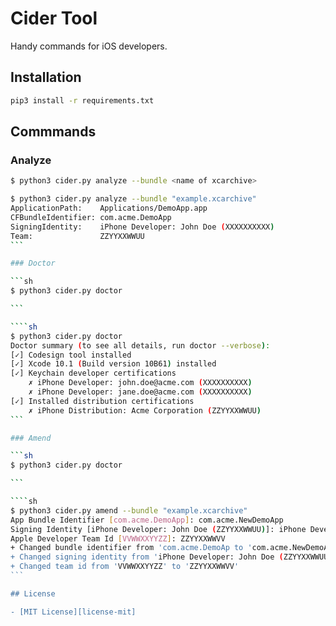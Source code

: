 # Cider Tool
Handy commands for iOS developers.

## Installation

```sh
pip3 install -r requirements.txt
```

## Commmands

### Analyze

```sh
$ python3 cider.py analyze --bundle <name of xcarchive>

```

````sh
$ python3 cider.py analyze --bundle "example.xcarchive"
ApplicationPath:    Applications/DemoApp.app
CFBundleIdentifier: com.acme.DemoApp
SigningIdentity:    iPhone Developer: John Doe (XXXXXXXXXX)
Team:               ZZYYXXWWUU
```

### Doctor

```sh
$ python3 cider.py doctor

```

````sh
$ python3 cider.py doctor
Doctor summary (to see all details, run doctor --verbose):
[✓] Codesign tool installed
[✓] Xcode 10.1 (Build version 10B61) installed
[✓] Keychain developer certifications
    ✗ iPhone Developer: john.doe@acme.com (XXXXXXXXXX)
    ✗ iPhone Developer: jane.doe@acme.com (XXXXXXXXXX)
[✓] Installed distribution certifications
    ✗ iPhone Distribution: Acme Corporation (ZZYYXXWWUU)
```

### Amend

```sh
$ python3 cider.py doctor

```

````sh
$ python3 cider.py amend --bundle "example.xcarchive"
App Bundle Identifier [com.acme.DemoApp]: com.acme.NewDemoApp
Signing Identity [iPhone Developer: John Doe (ZZYYXXWWUU)]: iPhone Developer: Jane Doe (ZZYYXXWWUU)
Apple Developer Team Id [VVWWXXYYZZ]: ZZYYXXWWVV
+ Changed bundle identifier from 'com.acme.DemoAp to 'com.acme.NewDemoApp'
+ Changed signing identity from 'iPhone Developer: John Doe (ZZYYXXWWUU)' to 'iPhone Developer: Jane Doe (ZZYYXXWWUU)'
+ Changed team id from 'VVWWXXYYZZ' to 'ZZYYXXWWVV'
```

## License

- [MIT License][license-mit]
